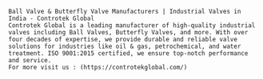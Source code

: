     Ball Valve & Butterfly Valve Manufacturers | Industrial Valves in India - Controtek Global
    Controtek Global is a leading manufacturer of high-quality industrial valves including Ball Valves, Butterfly Valves, and more. With over four decades of expertise, we provide durable and reliable valve solutions for industries like oil & gas, petrochemical, and water treatment. ISO 9001:2015 certified, we ensure top-notch performance and service. 
    For more visit us : (https://controtekglobal.com/)
